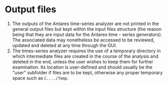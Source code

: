 # Output files

1. The outputs of the Antares time-series analyzer are not printed in the general output files but kept within
   the input files structure (the reason being that they are input data for the Antares time - series generators).
   The associated data may nonetheless be accessed to be reviewed, updated and deleted at any time through the GUI.
4. The times-series analyzer requires the use of a temporary directory in which intermediate files are created
   in the course of the analysis and deleted in the end, unless the user wishes to keep them for further examination.
   Its location is user-defined and should usually be the "user" subfolder if files are to be kept, otherwise any
   proper temporary space such as `C..../Temp`.